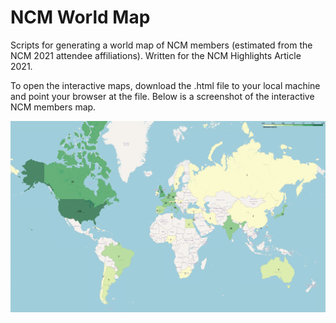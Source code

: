 # NCM World Map
Scripts for generating a world map of NCM members (estimated from the NCM 2021 attendee affiliations).
Written for the NCM Highlights Article 2021.

To open the interactive maps, download the .html file to your local machine and point your browser at the file.
Below is a screenshot of the interactive NCM members map.

![NCM Members Map](figures/ncm_members_map_log10_with_numbers.png)

